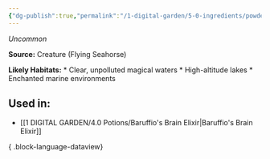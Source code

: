 ```yaml
---
{"dg-publish":true,"permalink":"/1-digital-garden/5-0-ingredients/powdered-flying-seahorse/","tags":["ingredient","uncommon"]}
---
```


*Uncommon*

**Source:** Creature (Flying Seahorse)

**Likely Habitats:** * Clear, unpolluted magical waters * High-altitude lakes * Enchanted marine environments

## Used in:

- [[1 DIGITAL GARDEN/4.0 Potions/Baruffio's Brain Elixir\|Baruffio's Brain Elixir]]

{ .block-language-dataview}

